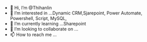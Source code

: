 - 👋 Hi, I’m @Thihanlin
- 👀 I’m interested in ...Dynamic CRM,Sjarepoint, Power Automate,  Powershell, Script, MySQL,
- 🌱 I’m currently learning ...Sharepoint
- 💞️ I’m looking to collaborate on ...
- 📫 How to reach me ...

<!---
Thihanlin/Thihanlin is a ✨ special ✨ repository because its `README.md` (this file) appears on your GitHub profile.
You can click the Preview link to take a look at your changes.
--->
